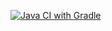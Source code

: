 [![Java CI with Gradle](https://github.com/KindCoffeeBear/hwSelenid/actions/workflows/gradle.yml/badge.svg)](https://github.com/KindCoffeeBear/hwSelenid/actions/workflows/gradle.yml)